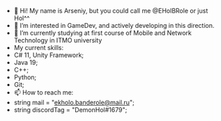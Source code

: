 - 👋 Hi! My name is Arseniy, but you could call me @EHolBRole or just Hol^^
- 👀 I’m interested in GameDev, and actively developing in this direction.
- 🌱 I’m currently studying at first course of Mobile and Network Technology in ITMO university
- My current skills:
- C# 11, Unity Framework;
- Java 19;
- C++;
- Python;
- Git;
- 📫 How to reach me: 
- string mail = "ekholo.banderole@mail.ru"; 
- string discordTag = "DemonHol#1679";
